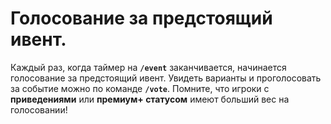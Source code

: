 Голосование за предстоящий ивент.
=======

Каждый раз, когда таймер на __`/event`__ заканчивается, начинается голосование за предстоящий ивент. Увидеть варианты и проголосовать за событие можно по команде __`/vote`__. Помните, что игроки с __приведениями__ или __премиум+ статусом__ имеют больший вес на голосовании!

